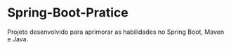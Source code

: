 # Spring-Boot-Pratice
Projeto desenvolvido para aprimorar as habilidades no Spring Boot, Maven e Java.
